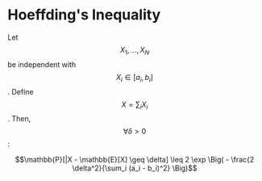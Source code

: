 # Hoeffding's Inequality

Let $$X_1, ..., X_N$$ be independent with $$X_i \in [a_i, b_i]$$. Define $$X = \sum_i X_i$$.
Then, $$\forall \delta > 0$$:

$$\mathbb{P}[|X - \mathbb{E}[X] \geq \delta] \leq 2 \exp \Big( - \frac{2 \delta^2}{\sum_i (a_i - b_i)^2} \Big)$$